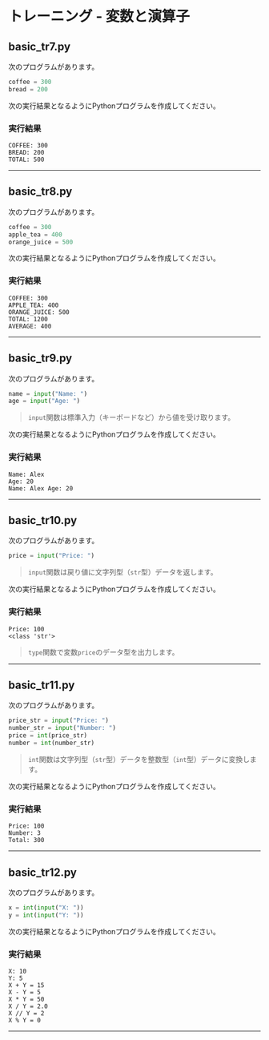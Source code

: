 # トレーニング - 変数と演算子

## basic_tr7.py

次のプログラムがあります。

```python
coffee = 300
bread = 200
```

次の実行結果となるようにPythonプログラムを作成してください。

### 実行結果

```
COFFEE: 300
BREAD: 200
TOTAL: 500
```

---

## basic_tr8.py

次のプログラムがあります。

```python
coffee = 300
apple_tea = 400
orange_juice = 500
```

次の実行結果となるようにPythonプログラムを作成してください。

### 実行結果

```
COFFEE: 300
APPLE_TEA: 400
ORANGE_JUICE: 500
TOTAL: 1200
AVERAGE: 400
```

---

## basic_tr9.py

次のプログラムがあります。

```python
name = input("Name: ")
age = input("Age: ")
```

> `input`関数は標準入力（キーボードなど）から値を受け取ります。

次の実行結果となるようにPythonプログラムを作成してください。

### 実行結果

```
Name: Alex
Age: 20
Name: Alex Age: 20
```

---

## basic_tr10.py

次のプログラムがあります。

```python
price = input("Price: ")
```

> `input`関数は戻り値に文字列型（`str`型）データを返します。

次の実行結果となるようにPythonプログラムを作成してください。

### 実行結果

```
Price: 100
<class 'str'>
```

> `type`関数で変数`price`のデータ型を出力します。

---

## basic_tr11.py

次のプログラムがあります。

```python
price_str = input("Price: ")
number_str = input("Number: ")
price = int(price_str)
number = int(number_str)
```

> `int`関数は文字列型（`str`型）データを整数型（`int`型）データに変換します。

次の実行結果となるようにPythonプログラムを作成してください。

### 実行結果

```
Price: 100
Number: 3
Total: 300
```

---

## basic_tr12.py

次のプログラムがあります。

```python
x = int(input("X: "))
y = int(input("Y: "))
```

次の実行結果となるようにPythonプログラムを作成してください。

### 実行結果

```
X: 10
Y: 5
X + Y = 15
X - Y = 5
X * Y = 50
X / Y = 2.0
X // Y = 2
X % Y = 0
```

---
